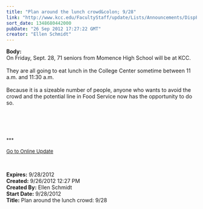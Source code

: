 ```yaml
---
title: "Plan around the lunch crowd&colon; 9/28"
link: "http://www.kcc.edu/FacultyStaff/update/Lists/Announcements/DispForm.aspx?ID=834"
sort_date: 1348680442000
pubDate: "26 Sep 2012 17:27:22 GMT"
creator: "Ellen Schmidt"
---
```


<div><b>Body:</b> <div class="ExternalClassF4261F95B6EC4A3AA51F1DA7129346E5"><div>On Friday, Sept. 28, 71 seniors from Momence High School will be at KCC.</div>
<div> </div>
<div>They are all going to eat lunch in the College Center sometime between 11 a.m. and 11:30 a.m.</div>
<div> </div>
<div>Because it is a sizeable number of people, anyone who wants to avoid the crowd and the potential line in Food Service now has the opportunity to do so.</div>
<div> </div>
<div> </div>
<div>
<div>
<div><font size="2"></font> </div>
<div><font size="2"></font> </div>
<div>
<div>
<div>
<p><font size="2">***</font></p>
<p><font size="2"><a href="/FacultyStaff/update/Pages/dailyupdate.aspx">Go to Online Update</a></font><font size="2"></font></p>
<p><font size="2"></font> </p></div></div></div></div></div></div></div>
<div><b>Expires:</b> 9/28/2012</div>
<div><b>Created:</b> 9/26/2012 12:27 PM</div>
<div><b>Created By:</b> Ellen Schmidt</div>
<div><b>Start Date:</b> 9/28/2012</div>
<div><b>Title:</b> Plan around the lunch crowd: 9/28</div>
